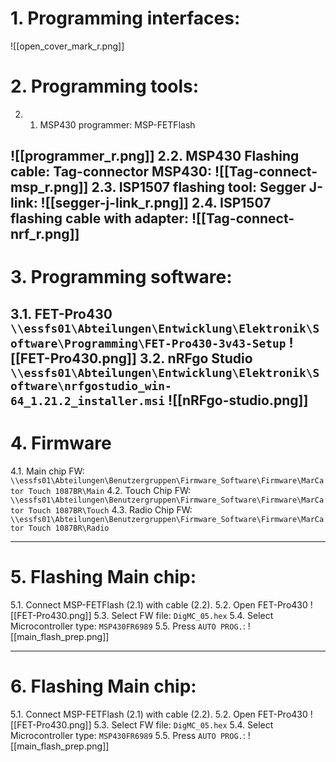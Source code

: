 # 1. Programming interfaces:

![[open_cover_mark_r.png]]
# 2. Programming tools:
2. 1. MSP430 programmer: MSP-FETFlash

![[programmer_r.png]]
2.2. MSP430 Flashing cable: Tag-connector MSP430:
![[Tag-connect-msp_r.png]]
2.3. ISP1507 flashing tool: Segger J-link:
![[segger-j-link_r.png]]
2.4. ISP1507 flashing cable with adapter:
![[Tag-connect-nrf_r.png]]
---
# 3. Programming software:
3.1. FET-Pro430 `\\essfs01\Abteilungen\Entwicklung\Elektronik\Software\Programming\FET-Pro430-3v43-Setup`
![[FET-Pro430.png]]
3.2. nRFgo Studio `\\essfs01\Abteilungen\Entwicklung\Elektronik\Software\nrfgostudio_win-64_1.21.2_installer.msi`
![[nRFgo-studio.png]]
---
# 4. Firmware
4.1. Main chip FW:  `\\essfs01\Abteilungen\Benutzergruppen\Firmware_Software\Firmware\MarCator Touch 1087BR\Main`
4.2. Touch Chip FW: `\\essfs01\Abteilungen\Benutzergruppen\Firmware_Software\Firmware\MarCator Touch 1087BR\Touch`
4.3. Radio Chip FW: `\\essfs01\Abteilungen\Benutzergruppen\Firmware_Software\Firmware\MarCator Touch 1087BR\Radio`

---
# 5. Flashing Main chip:
5.1. Connect MSP-FETFlash (2.1) with cable (2.2).
5.2. Open FET-Pro430
![[FET-Pro430.png]]
5.3. Select FW file: `DigMC_05.hex`
5.4. Select Microcontroller type: `MSP430FR6989`
5.5. Press `AUTO PROG.`:
![[main_flash_prep.png]]

---
# 6. Flashing Main chip:
5.1. Connect MSP-FETFlash (2.1) with cable (2.2).
5.2. Open FET-Pro430
![[FET-Pro430.png]]
5.3. Select FW file: `DigMC_05.hex`
5.4. Select Microcontroller type: `MSP430FR6989`
5.5. Press `AUTO PROG.`:
![[main_flash_prep.png]]
